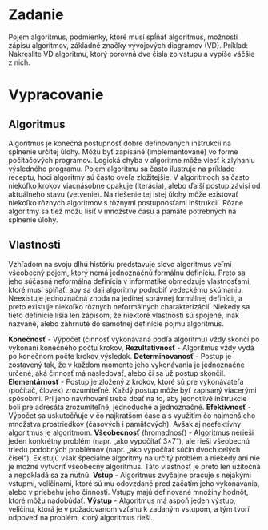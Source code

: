 # Zadanie

Pojem algoritmus, podmienky, ktoré musí spĺňať algoritmus, možnosti zápisu algoritmov, základné značky vývojových diagramov (VD).
Príklad: Nakreslite VD algoritmu, ktorý porovná dve čísla zo vstupu a vypíše väčšie z nich.

# Vypracovanie

## Algoritmus

Algoritmus je konečná postupnosť dobre definovaných inštrukcií na splnenie určitej úlohy. Môžu byť zapísané (implementované) vo forme počítačových programov. Logická chyba v algoritme môže viesť k zlyhaniu výsledného programu. Pojem algoritmu sa často ilustruje na príklade receptu, hoci algoritmy sú často oveľa zložitejšie. V algoritmoch sa často niekoľko krokov viacnásobne opakuje (iterácia), alebo ďalší postup závisí od aktuálneho stavu (vetvenie). Na riešenie tej istej úlohy môže existovať niekoľko rôznych algoritmov s rôznymi postupnosťami inštrukcií. Rôzne algoritmy sa tiež môžu líšiť v množstve času a pamäte potrebných na splnenie úlohy.

## Vlastnosti

Vzhľadom na svoju dlhú históriu predstavuje slovo algoritmus veľmi všeobecný pojem, ktorý nemá jednoznačnú formálnu definíciu. Preto sa jeho súčasná neformálna definícia v informatike obmedzuje vlastnosťami, ktoré musí spĺňať, aby sa dali algoritmy podrobiť vedeckému skúmaniu. Neexistuje jednoznačná zhoda na jedinej správnej formálnej definícií, a preto existuje niekoľko rôznych neformálnych charakterizácií. Niekedy sa tieto definície líšia len zápisom, že niektoré vlastnosti sú spojené, inak nazvané, alebo zahrnuté do samotnej definície pojmu algoritmus.

**Konečnosť** - Výpočet (činnosť vykonávaná podľa algoritmu) vždy skončí po vykonaní konečného počtu krokov,
**Rezultatívnosť** - Algoritmus vždy vydá po konečnom počte krokov výsledok.
**Determinovanosť** - Postup je zostavený tak, že v každom momente jeho vykonávania je jednoznačne určené, aká činnosť má nasledovať, alebo či sa už postup skončil.
**Elementárnosť** - Postup je zložený z krokov, ktoré sú pre vykonávateľa (počítač, človek) zrozumiteľné. Každý postup môže byť zapísaný viacerými spôsobmi. Pri jeho navrhovaní treba dbať na to, aby jednotlivé inštrukcie boli pre adresáta zrozumiteľné, jednoduché a jednoznačné.
**Efektívnosť** - Výpočet sa uskutočňuje v čo najkratšom čase a s využitím čo najmenšieho množstva prostriedkov (časových i pamäťových). Avšak aj neefektívny algoritmus je algoritmom.
**Všeobecnosť** (hromadnosť) - Algoritmus nerieši jeden konkrétny problém (napr. „ako vypočítať 3×7“), ale rieši všeobecnú triedu podobných problémov (napr. „ako vypočítať súčin dvoch celých čísel“). Existujú však špeciálne algoritmy na určitý problém a niekedy ani nie je možné vytvoriť všeobecný algoritmus. Táto vlastnosť je preto len užitočná a nepokladá sa za nutnú.
**Vstup** - Algoritmus zvyčajne pracuje s nejakými vstupmi, veličinami, ktoré sú mu odovzdané pred začatím jeho vykonávania, alebo v priebehu jeho činnosti. Vstupy majú definované množiny hodnôt, ktoré môžu nadobúdať.
**Výstup** - Algoritmus má aspoň jeden výstup, veličinu, ktorá je v požadovanom vzťahu k zadaným vstupom, a tým tvorí odpoveď na problém, ktorý algoritmus rieši.
